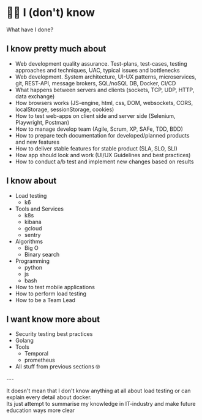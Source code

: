 # 👨‍🎓 I (don't) know

What have I done?

## I know pretty much about

* Web development quality assurance. Test-plans, test-cases, testing approaches and techniques, UAC, typical issues and bottlenecks
* Web development.  System architecture, UI-UX patterns, microservices, git, REST-API, message brokers, SQL/noSQL DB, Docker, CI/CD
* What happens between servers and clients (sockets, TCP, UDP, HTTP, data exchange)
* How browsers works (JS-engine, html, css, DOM, websockets, CORS, localStorage, sessionStorage, cookies)
* How to test web-apps on client side and server side (Selenium, Playwright, Postman)
* How to manage develop team (Agile, Scrum, XP, SAFe, TDD, BDD)
* How to prepare tech documentation for developed/planned products and new features
* How to deliver stable features for stable product (SLA, SLO, SLI)
* How app should look and work (UI/UX Guidelines and best practices)
* How to conduct a/b test and implement new changes based on results

## I know about

* Load testing
  * k6
* Tools and Services
  * k8s
  * kibana
  * gcloud
  * sentry
* Algorithms
  * Big O
  * Binary search
* Programming
  * python
  * js
  * bash
* How to test mobile applications
* How to perform load testing
* How to be a Team Lead

## I want know more about

* Security testing best practices
* Golang
* Tools
	* Temporal
	* prometheus
* All stuff from previous sections 🤓

\---

It doesn't mean that I don't know anything at all about load testing or can explain every detail about docker.  
Its just attempt to summarise my knowledge in IT-industry and make future education ways more clear
